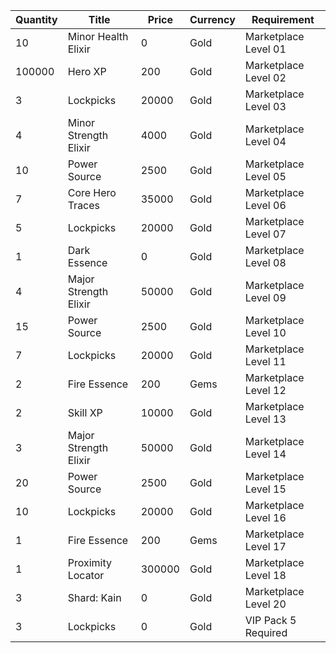 | Quantity | Title | Price | Currency |  Requirement |
| -------- | ----- | ----- | -------- |  ----------- |
| 10 | Minor Health Elixir | 0 | Gold | Marketplace Level 01 |
| 100000 | Hero XP | 200 | Gold | Marketplace Level 02 |
| 3 | Lockpicks | 20000 | Gold | Marketplace Level 03 |
| 4 | Minor Strength Elixir | 4000 | Gold | Marketplace Level 04 |
| 10 | Power Source | 2500 | Gold | Marketplace Level 05 |
| 7 | Core Hero Traces | 35000 | Gold | Marketplace Level 06 |
| 5 | Lockpicks | 20000 | Gold | Marketplace Level 07 |
| 1 | Dark Essence | 0 | Gold | Marketplace Level 08 |
| 4 | Major Strength Elixir | 50000 | Gold | Marketplace Level 09 |
| 15 | Power Source | 2500 | Gold | Marketplace Level 10 |
| 7 | Lockpicks | 20000 | Gold | Marketplace Level 11 |
| 2 | Fire Essence | 200 | Gems | Marketplace Level 12 |
| 2 | Skill XP | 10000 | Gold | Marketplace Level 13 |
| 3 | Major Strength Elixir | 50000 | Gold | Marketplace Level 14 |
| 20 | Power Source | 2500 | Gold | Marketplace Level 15 |
| 10 | Lockpicks | 20000 | Gold | Marketplace Level 16 |
| 1 | Fire Essence | 200 | Gems | Marketplace Level 17 |
| 1 | Proximity Locator | 300000 | Gold | Marketplace Level 18 |
| 3 | Shard: Kain | 0 | Gold | Marketplace Level 20 |
| 3 | Lockpicks | 0 | Gold | VIP Pack 5 Required |
